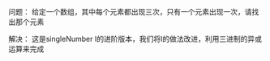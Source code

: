 问题：
    给定一个数组，其中每个元素都出现三次，只有一个元素出现一次，请找出那个元素

解决：
    这是singleNumber I的进阶版本，我们将I的做法改进，利用三进制的异或运算来完成  

